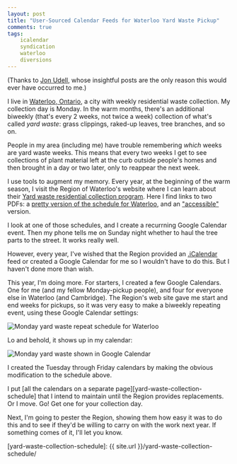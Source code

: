 ```yaml
---
layout: post
title: "User-Sourced Calendar Feeds for Waterloo Yard Waste Pickup" 
comments: true
tags:
    icalendar
    syndication
    waterloo
    diversions
---
```


(Thanks to [Jon Udell][jonudell], whose insightful posts
are the only reason this would ever have occurred to me.)

I live in [Waterloo, Ontario][waterloo], a city with weekly
residential waste collection. My collection day is Monday. In the warm months, there's an
additional biweekly (that's every 2 weeks, not twice a week)
collection of what's called _yard waste_: grass clippings, raked-up
leaves, tree branches, and so on.

People in my area (including me) have trouble remembering _which_
weeks are yard waste weeks.  This means that every two weeks I get to
see collections of plant material left at the curb outside people's
homes and then brought in a day or two later, only to reappear the
next week.

I use tools to augment my memory. Every year, at
the beginning of the warm season, I visit the Region of Waterloo's
website where I can learn about their [Yard waste residential
collection program][yard-waste-program]. Here I find links to two
PDFs: a [pretty version of the schedule for Waterloo][pretty], and an
["accessible"][accessible] version.

I look at one of those schedules, and I create a recurrning Google
Calendar event. Then my phone tells me on Sunday night whether to haul
the tree parts to the street. It works really well.

However, every year, I've wished that the Region provided an
[.iCalendar][icalendar] feed or created a Google Calendar for me so I
wouldn't have to do this. But I haven't done more than wish.

This year, I'm doing more. For starters, I created a few Google
Calendars. One for me (and my fellow Monday-pickup people), and four
for everyone else in Waterloo (and Cambridge).  The Region's web site
gave me start and end weeks for pickups, so it was very easy to make a
biweekly repeating event, using these Google Calendar settings:

<div class="figure">
<img alt="Monday yard waste repeat schedule for Waterloo" src="{{ site.image_dir }}/yard-waste-repeat-details.png">
</div>

Lo and behold, it shows up in my calendar:

<div class="figure">
<img alt="Monday yard waste shown in Google Calendar" src="{{ site.image_dir }}/yard-waste-shown-in-calendar.png">
</div>

I created the Tuesday through Friday calendars by making the obvious
modification to the schedule above.

I put
[all the calendars on a separate page][yard-waste-collection-schedule]
that I intend to maintain until the Region provides replacements. Or I
move. Go! Get one for your collection day.

Next, I'm going to pester the Region, showing them how easy it was to
do this and to see if they'd be willing to carry on with the work next
year. If something comes of it, I'll let you know.

[jonudell]: http://blog.jonudell.net/
[waterloo]: http://www.waterloo.ca/
[yard-waste-program]: http://www.regionofwaterloo.ca/en/aboutTheEnvironment/seasonalservices.asp#yardwaste
[pretty]: http://www.regionofwaterloo.ca/en/aboutTheEnvironment/resources/YardWastebrochure2013-14WEBREV.pdf#yardwaste
[accessible]: http://www.regionofwaterloo.ca/en/aboutTheEnvironment/resources/2014YardWasteSCHEDULEODAWEB.pdf
[icalendar]: http://en.wikipedia.org/wiki/ICalendar
[yard-waste-collection-schedule]: {{ site.url }}/yard-waste-collection-schedule/
